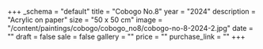 +++
_schema = "default"
title = "Cobogo No.8"
year = "2024"
description = "Acrylic on paper"
size = "50 x 50 cm"
image = "/content/paintings/cobogo/cobogo_no8/cobogo-no-8-2024-2.jpg"
date = ""
draft = false
sale = false
gallery = ""
price = ""
purchase_link = ""
+++
